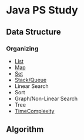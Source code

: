 # Java PS Study
## Data Structure
### Organizing
- [List](https://github.com/nanami-tomoe/JavaPS/blob/master/DataStructure/List.md)
- [Map](https://github.com/nanami-tomoe/JavaPS/blob/master/DataStructure/Map.md)
- [Set](https://github.com/nanami-tomoe/JavaPS/blob/master/DataStructure/Set.md)
- [Stack/Queue](https://github.com/nanami-tomoe/JavaPS/blob/master/DataStructure/StackQueue.md)
- Linear Search
- Sort
- Graph/Non-Linear Search
- Tree
- [TimeComplexity](https://github.com/nanami-tomoe/JavaPS/blob/master/DataStructure/TimeComplexity.md)
## Algorithm